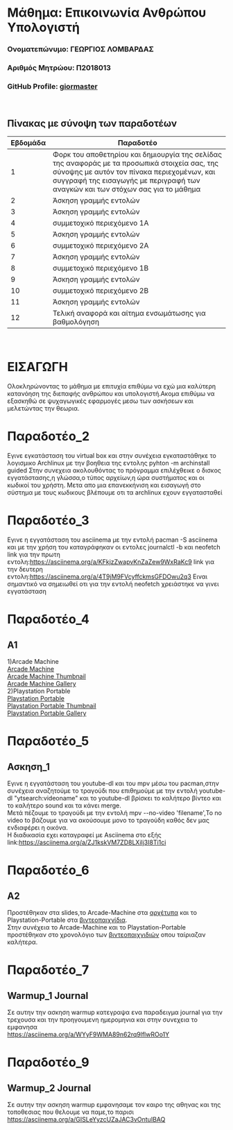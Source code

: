 # Μάθημα: Επικοινωνία Ανθρώπου Υπολογιστή

### Ονοματεπώνυμο: ΓΕΩΡΓΙΟΣ ΛΟΜΒΑΡΔΑΣ
### Αριθμός Μητρώου: Π2018013
### GitHub Profile: [giormaster](https://github.com/giormaster)
<br />

## Πίνακας με σύνοψη των παραδοτέων

| Εβδομάδα | Παραδοτέο |
| --- | --- |
| 1 | Φορκ του αποθετηρίου και δημιουργία της σελίδας της αναφοράς με τα προσωπικά στοιχεία σας, της σύνοψης με αυτόν τον πίνακα περιεχομένων, και συγγραφή της εισαγωγής με περιγραφή των αναγκών και των στόχων σας για το μάθημα |
| 2 | Άσκηση γραμμής εντολών |
| 3 | Άσκηση γραμμής εντολών |
| 4 | συμμετοχικό περιεχόμενο 1A |
| 5 | Άσκηση γραμμής εντολών |
| 6 | συμμετοχικό περιεχόμενο 2A |
| 7 | Άσκηση γραμμής εντολών |
| 8 | συμμετοχικό περιεχόμενο 1B |
| 9 | Άσκηση γραμμής εντολών |
| 10 | συμμετοχικό περιεχόμενο 2B |
| 11 | Άσκηση γραμμής εντολών |
| 12 | Τελική αναφορά και αίτημα ενσωμάτωσης για βαθμολόγηση |
<br />

# ΕΙΣΑΓΩΓΗ
Ολοκληρώνοντας το μάθημα με επιτυχία επιθύμω να εχώ μια καλύτερη κατανόηση της διεπαφής ανθρώπου και υπολογιστή.Ακομα επιθύμω να εξασκηθώ σε ψυχαγωγικές εφαρμογές μεσω των ασκήσεων και μελετώντας την θεωρια.
<br />
# Παραδοτέο_2
Εγινε εγκατάσταση του virtual box και στην συνέχεια εγκαταστάθηκε το λογισμικο Archlinux με την βοηθεια της εντολης pyhton -m archinstall guided
Στην συνεχεια ακολουθόντας το πρόγραμμα επιλέχθεικε ο δισκος εγγατάστασης,η γλώσσα,ο τύπος αρχείων,η ώρα συστήματος και οι κωδικοί του χρήστη.
Μετα απο μια επανεκκήνιση και εισαγωγή στο σύστημα με τους κωδικους βλέπουμε οτι τα archlinux εχουν εγγατασταθεί
<br />
# Παραδοτέο_3
Εγινε η εγγατάσταση του asciinema με την εντολή pacman -S asciinema και με την χρήση του καταγράφηκαν οι εντολες journalctl -b και neofetch
link για την πρωτη εντολη:https://asciinema.org/a/KFkjzZwapvKnZaZew9WxRaKc9
link για την δευτερη εντολη:https://asciinema.org/a/4T9jM9FVcyffckmsGFDOwu2q3
Ειναι σημαντικό να σημειωθεί οτι για την εντολή neofetch χρειάστηκε να γινει εγγατάσταση
# Παραδοτέο_4
## Α1 <br />
1)Arcade Machine <br />
[Arcade Machine](https://github.com/giormaster/images/blob/%CE%A02018013/Arcade-Machine.jpg)<br />
[Arcade Machine Thumbnail](https://github.com/giormaster/images/blob/%CE%A02018013/Arcade-Machine-Thumb.jpg)<br />
[Arcade Machine Gallery](https://github.com/giormaster/_gallery/blob/%CE%A02018013/Arcade-Machine.md)
<br />
2)Playstation Portable<br />
[Playstation Portable](https://github.com/giormaster/images/blob/%CE%A02018013/Playstation-Portable.jpg)<br />
[Playstation Portable Thumbnail](https://github.com/giormaster/images/blob/%CE%A02018013/Playstation-Portable-thumb.jpg)<br />
[Playstation Portable Gallery](https://github.com/giormaster/_gallery/blob/%CE%A02018013/Playstation-Portable.md)<br />
# Παραδοτέο_5
## Ασκηση_1 <br />
Εγινε η εγγατάσταση του youtube-dl και του mpv μέσω του pacman,στην συνέχεια αναζητούμε το τραγούδι που επιθημούμε με την εντολή youtube-dl "ytsearch:videoname" και το 
youtube-dl βρίσκει το καλήτερο βίντεο και το καλήτερο sound και τα κάνει merge.<br />
Μετά πέζουμε το τραγούδι με την εντολή mpv --no-video 'filename',Το no video to βάζουμε για να ακούσουμε μονο το τραγούδη καθός δεν μας ενδιαφέρει η οικόνα.<br />
Η διαδικασία εχει καταγραφεί με Asciinema στο εξής link:https://asciinema.org/a/ZJ1kskVM7ZD8LXilj3I8Ti1ci <br />
# Παραδοτέο_6
## Α2 <br />
Προστέθηκαν στα slides,το Arcade-Machine στα [αρχέτυπα](https://github.com/giormaster/site/blob/%CE%A02018013/_slides/archetypes.md) και το Playstation-Portable στα [βιντεοπαιχνίδια](https://github.com/giormaster/site/blob/%CE%A02018013/_slides/videogames.md). <br />
Στην συνέχεια το Arcade-Machine και το Playstation-Portable προστέθηκαν στο χρονολόγιο των [βιντεοπαιχνιδιών](https://github.com/giormaster/site/blob/%CE%A02018013/_timeline/videogames.md) οπου ταίριαζαν καλήτερα.
# Παραδοτέο_7
## Warmup_1 Journal <br />
Σε αυτην την ασκηση warmup κατεγραψα ενα παραδειγμα journal για την τρεχουσα και την προηγουμενη ημερομηνια και στην συνεχεια το εμφανησα <br />
https://asciinema.org/a/WYyF9WMA89n62rq9lflwROo1Y
# Παραδοτέο_9
## Warmup_2 Journal <br />
Σε αυτην την ασκηση warmup εμφανησαμε τον καιρο της αθηνας και της τοποθεσιας που θελουμε να παμε,το παρισι <br />
https://asciinema.org/a/GISLeYyzcUZaJAC3vOntuIBAQ


